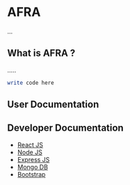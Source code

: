 # AFRA

...

## What is AFRA ?

.....


```bash
write code here
```

## User Documentation



## Developer Documentation
- [React JS](https://reactjs.org/)
- [Node JS](https://nodejs.org/) 
- [Express JS](https://expressjs.com/)
- [Mongo DB](https://www.mongodb.com/)
- [Bootstrap](http://getbootstrap.com/)
